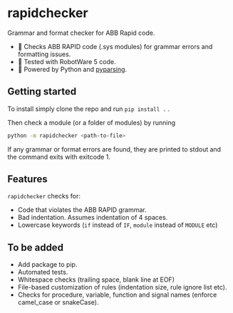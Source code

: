 # rapidchecker
Grammar and format checker for ABB Rapid code.

- 🔎 Checks ABB RAPID code (.sys modules) for grammar errors and formatting issues.
- 🦾 Tested with RobotWare 5 code.
- 🐍 Powered by Python and [pyparsing](https://github.com/pyparsing/pyparsing).

## Getting started

To install simply clone the repo and run `pip install .` .

Then check a module (or a folder of modules) by running

```bash
python -m rapidchecker <path-to-file>
```

If any grammar or format errors are found, they are printed to stdout and the command exits with exitcode 1.

## Features

`rapidchecker` checks for:

- Code that violates the ABB RAPID grammar.
- Bad indentation. Assumes indentation of 4 spaces.
- Lowercase keywords (`if` instead of `IF`, `module` instead of `MODULE` etc)

## To be added

- Add package to pip.
- Automated tests.
- Whitespace checks (trailing space, blank line at EOF)
- File-based customization of rules (indentation size, rule ignore list etc).
- Checks for procedure, variable, function and signal names (enforce camel_case or snakeCase).
